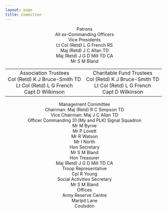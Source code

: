 ```yaml
---
layout: page
title: Committee
---
```

<!-- Posts -->
<center>
<div class="committee-header">Patrons</div>
<div>All ex-Commanding Officers</div>

<div class="committee-header">Vice Presidents</div>
<div>Lt Col (Retd) L G French RS</div>
<div>Maj (Retd) J C  Allan TD</div>
<div>Maj (Retd) J G D Mill TD CA</div>
<div>Mr S M Bland</div>

<table border="0">
<tr>
  <td>
    <center>
    <div class="committee-header">Association Trustees</div>
    <div>Col (Retd) K J Bruce-Smith TD</div>
    <div>Lt Col (Retd) L G French</div>
    <div>Capt D Wilkinson</div>
    </center>
  </td>
  <td>
    <center>
    <div class="committee-header">Charitable Fund Trustees</div>
    <div>Col (Retd) K J Bruce-Smith TD</div>
    <div>Lt Col (Retd) L G French</div>
    <div>Capt D Wilkinson</div>
    </center>
  </td>
</tr>
</table>

<div class="committee-header">Management Committee</div>
<div>Chairman: Maj (Retd) R C Simpson TD</div>
<div>Vice Chairman: Maj J C Allan TD</div>
<div>Officer Commanding 31 (My and PLK) Signal Squadron</div>
<div>Mr M Byrne</div>
<div>Mr P Lovett</div>
<div>Mr R Watson</div>
<div>Mr I North</div>

<div class="committee-header">Hon Secretary</div>
<div>Mr S M Bland</div>

<div class="committee-header">Hon Treasurer</div>
<div>Maj (Retd) J G D Mill TD CA</div>

<div class="committee-header">Troop Representative</div>
<div>Cpl R Young</div>

<div class="committee-header">Social Activities Secretary</div>
<div>Mr S M Bland</div>

<div class="committee-header">Offices</div>
<div>Army Reserve Centre</div>
<div>Marlpit Lane</div>
<div>Coulsdon</div>

</center>